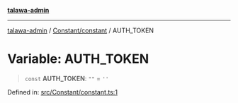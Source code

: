 [**talawa-admin**](../../../README.md)

***

[talawa-admin](../../../README.md) / [Constant/constant](../README.md) / AUTH\_TOKEN

# Variable: AUTH\_TOKEN

> `const` **AUTH\_TOKEN**: `""` = `''`

Defined in: [src/Constant/constant.ts:1](https://github.com/bint-Eve/talawa-admin/blob/3ea1bc8148fd1f2efa92a17958ea5a5df0d9cc86/src/Constant/constant.ts#L1)
